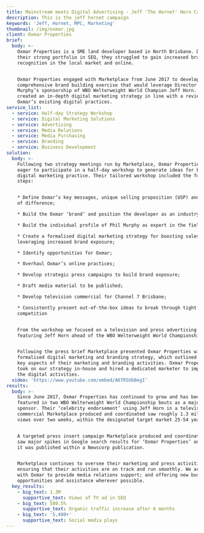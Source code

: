 ```yaml
---
title: Mainstream meets Digital Advertising - Jeff 'The Hornet' Horn Campaign
description: This is the jeff hornet campaign
keywords: 'Jeff, Hornet, MPC, Marketing'
thumbnail: /img/oxmar.jpg
client: Oxmar Properties
brief:
  body: >-
    Oxmar Properties is a SME land developer based in North Brisbane. Despite
    their strong portfolio in SEQ, they struggled to gain increased brand
    recognition in the local market and online.


    Oxmar Properties engaged with Marketplace from June 2017 to develop a
    comprehensive brand building exercise that would leverage Director Phil
    Murphy’s sponsorship of WBO Welterweight World Champion Jeff Horn. We also
    created an in-depth digital marketing strategy in line with a review of
    Oxmar’s existing digital practices.
service_list:
  - service: Half-day Strategy Workshop
  - service: Digital Marketing Solutions
  - service: Advertising
  - service: Media Relations
  - service: Media Purchasing
  - service: Branding
  - service: Business Development
solution:
  body: >-
    Following two strategy meetings run by Marketplace, Oxmar Properties were
    eager to participate in a half-day workshop to generate ideas for better
    digital marketing practice. Their tailored workshop included the following
    steps:


    * Define Oxmar’s key messages, unique selling proposition (USP) and points
    of difference;

    * Build the Oxmar ‘brand’ and position the developer as an industry leader;

    * Build the individual profile of Phil Murphy as expert in the field;

    * Create a formalised digital marketing strategy for boosting sales and
    leveraging increased brand exposure;

    * Identify opportunities for Oxmar;

    * Overhaul Oxmar’s online practices;

    * Develop strategic press campaigns to build brand exposure;

    * Draft media material to be published;

    * Develop television commercial for Channel 7 Brisbane;

    * Consistently present out-of-the-box ideas to break through tight
    competition


    From the workshop we focused on a television and press advertising campaign
    featuring Jeff Horn ahead of the WBO Welterweight World Championships 2017.


    Following the press brief Marketplace presented Oxmar Properties with a
    formalised digital marketing and branding strategy, which outlined all the
    key aspects of their marketing and branding activities. Oxmar Properties
    took on our strategy in-house and hired a dedicated marketer to implement
    the digital activities.
  video: 'https://www.youtube.com/embed/A6TRSUbBegI'
results:
  body: >-
    Since June 2017, Oxmar Properties has continued to grow and has been heavily
    featured in two WBO Welterweight World Championship bouts as a major
    sponsor. Their ‘celebrity endorsement’ using Jeff Horn in a television
    commercial Marketplace produced and coordinated saw roughly 1.3 million
    views over two weeks, within the designated target market 25-54 years old.


    A targeted press insert campaign Marketplace produced and coordinated also
    saw major spikes in Google search results for ‘Oxmar Properties’ on the day
    it was published within a Newscorp publication.


    Marketplace continues to oversee their marketing and press activities;
    ensuring that their activities are on track and run smoothly. We are working
    with Oxmar to provide media relations support; and offering new business
    opportunities and assistance wherever possible.
  key_results:
    - big_text: 1.3M
      supportive_text: Views of TV ad in SEQ
    - big_text: 580.5%
      supportive_text: Organic traffic increase after 6 months
    - big_text: '5,400+'
      supportive_text: Social media plays
---
```


